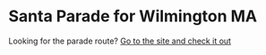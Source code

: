 # Santa Parade for Wilmington MA

Looking for the parade route? [Go to the site and check it out](https://santa.lozzi.net)
